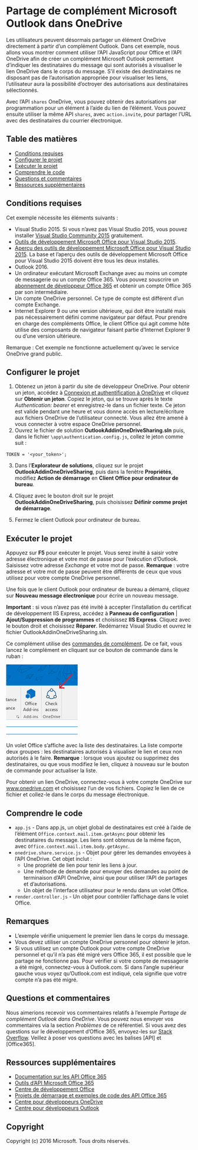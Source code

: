 # Partage de complément Microsoft Outlook dans OneDrive

Les utilisateurs peuvent désormais partager un élément OneDrive directement à partir d’un complément Outlook. Dans cet exemple, nous allons vous montrer comment utiliser l’API JavaScript pour Office et l’API OneDrive afin de créer un complément Microsoft Outlook permettant d’indiquer les destinataires du message qui sont autorisés à visualiser le lien OneDrive dans le corps du message. S’il existe des destinataires ne disposant pas de l’autorisation appropriée pour visualiser les liens, l’utilisateur aura la possibilité d’octroyer des autorisations aux destinataires sélectionnés.

Avec l’API `shares` OneDrive, vous pouvez obtenir des autorisations par programmation pour un élément à l’aide du lien de l’élément. Vous pouvez ensuite utiliser la même API `shares`, avec `action.invite`, pour partager l’URL avec des destinataires du courrier électronique.


## Table des matières

* [Conditions requises](#prerequisites)
* [Configurer le projet](#configure-the-project)
* [Exécuter le projet](#run-the-project)
* [Comprendre le code](#understand-the-code)
* [Questions et commentaires](#questions-and-comments)
* [Ressources supplémentaires](#additional-resources)

## Conditions requises

Cet exemple nécessite les éléments suivants :

* Visual Studio 2015. Si vous n’avez pas Visual Studio 2015, vous pouvez installer [Visual Studio Community 2015](http://aka.ms/vscommunity2015) gratuitement. 
* [Outils de développement Microsoft Office pour Visual Studio 2015](http://aka.ms/officedevtoolsforvs2015).
* [Aperçu des outils de développement Microsoft Office pour Visual Studio 2015](http://www.microsoft.com/en-us/download/details.aspx?id=49972). La base et l’aperçu des outils de développement Microsoft Office pour Visual Studio 2015 doivent être tous les deux installés.
* Outlook 2016.
* Un ordinateur exécutant Microsoft Exchange avec au moins un compte de messagerie ou un compte Office 365. Vous pouvez souscrire un [abonnement de développeur Office 365](http://aka.ms/ro9c62) et obtenir un compte Office 365 par son intermédiaire.
* Un compte OneDrive personnel. Ce type de compte est différent d’un compte Exchange.
* Internet Explorer 9 ou une version ultérieure, qui doit être installé mais pas nécessairement défini comme navigateur par défaut. Pour prendre en charge des compléments Office, le client Office qui agit comme hôte utilise des composants de navigateur faisant partie d’Internet Explorer 9 ou d’une version ultérieure.

Remarque : Cet exemple ne fonctionne actuellement qu’avec le service OneDrive grand public. 

## Configurer le projet

1. Obtenez un jeton à partir du site de développeur OneDrive. Pour obtenir un jeton, accédez à [Connexion et authentification à OneDrive](https://dev.onedrive.com/auth/msa_oauth.htm) et cliquez sur **Obtenir un jeton**. Copiez le jeton, qui se trouve après le texte _Authentication: bearer_ et enregistrez-le dans un fichier texte. Ce jeton est valide pendant une heure et vous donne accès en lecture/écriture aux fichiers OneDrive de l’utilisateur connecté. Vous allez être amené à vous connecter à votre espace OneDrive personnel.
2. Ouvrez le fichier de solution **OutlookAddinOneDriveSharing.sln** puis, dans le fichier `\app\authentication.config.js`, collez le jeton comme suit :
```
TOKEN = '<your_token>';
```
3. Dans l’**Explorateur de solutions**, cliquez sur le projet **OutlookAddinOneDriveSharing**, puis dans la fenêtre **Propriétés**, modifiez **Action de démarrage** en **Client Office pour ordinateur de bureau**.

4. Cliquez avec le bouton droit sur le projet **OutlookAddinOneDriveSharing**, puis choisissez **Définir comme projet de démarrage**.
5. Fermez le client Outlook pour ordinateur de bureau.

## Exécuter le projet

Appuyez sur **F5** pour exécuter le projet. Vous serez invité à saisir votre adresse électronique et votre mot de passe pour l’exécution d’Outlook. Saisissez votre adresse _Exchange_ et votre mot de passe. **Remarque** : votre adresse et votre mot de passe peuvent être différents de ceux que vous utilisez pour votre compte OneDrive personnel. 

Une fois que le client Outlook pour ordinateur de bureau a démarré, cliquez sur **Nouveau message électronique** pour écrire un nouveau message.

**Important** : si vous n’avez pas été invité à accepter l’installation du certificat de développement IIS Express, accédez à **Panneau de configuration** | **Ajout/Suppression de programmes** et choisissez **IIS Express**. Cliquez avec le bouton droit et choisissez **Réparer**. Redémarrez Visual Studio et ouvrez le fichier OutlookAddinOneDriveSharing.sln.

Ce complément utilise des [commandes de complément](https://msdn.microsoft.com/fr-fr/library/office/mt267547.aspx). De ce fait, vous lancez le complément en cliquant sur ce bouton de commande dans le ruban :

![Bouton de commande de vérification d’accès sur le ruban](../readme-images/commandbutton.PNG)

Un volet Office s’affiche avec la liste des destinataires. La liste comporte deux groupes : les destinataires autorisés à visualiser le lien et ceux non autorisés à le faire. 
**Remarque** : lorsque vous ajoutez ou supprimez des destinataires, ou que vous modifiez le lien, cliquez à nouveau sur le bouton de commande pour actualiser la liste. 

Pour obtenir un lien OneDrive, connectez-vous à votre compte OneDrive sur www.onedrive.com et choisissez l’un de vos fichiers. Copiez le lien de ce fichier et collez-le dans le corps du message électronique.

## Comprendre le code

* `app.js` - Dans app.js, un objet global de destinataires est créé à l’aide de l’élément `Office.context.mail.item.getAsync` pour obtenir les destinataires du message. Les liens sont obtenus de la même façon, avec `Office.context.mail.item.body.getAsync`.
* `onedrive.share.service.js` - Objet pour gérer les demandes envoyées à l’API OneDrive. Cet objet inclut :
    - Une propriété de lien pour tenir les liens à jour.
    - Une méthode de demande pour envoyer des demandes au point de terminaison d’API OneDrive, ainsi que pour utiliser l’API de partages et d’autorisations.
    - Un objet de l’interface utilisateur pour le rendu dans un volet Office.
* `render.controller.js` - Un objet pour contrôler l’affichage dans le volet Office. 

## Remarques

* L’exemple vérifie uniquement le premier lien dans le corps du message.
* Vous devez utiliser un compte OneDrive personnel pour obtenir le jeton.
* Si vous utilisez un compte Outlook pour votre compte OneDrive personnel et qu’il n’a pas été migré vers Office 365, il est possible que le partage ne fonctionne pas. Pour vérifier si votre compte de messagerie a été migré, connectez-vous à Outlook.com. Si dans l’angle supérieur gauche vous voyez qu’Outlook.com est indiqué, cela signifie que votre compte n’a pas été migré.

## Questions et commentaires

Nous aimerions recevoir vos commentaires relatifs à l’exemple *Partage de complément Outlook dans OneDrive*. Vous pouvez nous envoyer vos commentaires via la section *Problèmes* de ce référentiel. Si vous avez des questions sur le développement d’Office 365, envoyez-les sur [Stack Overflow](http://stackoverflow.com/questions/tagged/Office365+API). Veillez à poser vos questions avec les balises [API] et [Office365].

## Ressources supplémentaires

* [Documentation sur les API Office 365](http://msdn.microsoft.com/office/office365/howto/platform-development-overview)
* [Outils d’API Microsoft Office 365](https://visualstudiogallery.msdn.microsoft.com/a15b85e6-69a7-4fdf-adda-a38066bb5155)
* [Centre de développement Office](http://dev.office.com/)
* [Projets de démarrage et exemples de code des API Office 365](http://msdn.microsoft.com/en-us/office/office365/howto/starter-projects-and-code-samples)
* [Centre pour développeurs OneDrive](http://dev.onedrive.com)
* [Centre pour développeurs Outlook](http://dev.outlook.com)

## Copyright
Copyright (c) 2016 Microsoft. Tous droits réservés.


